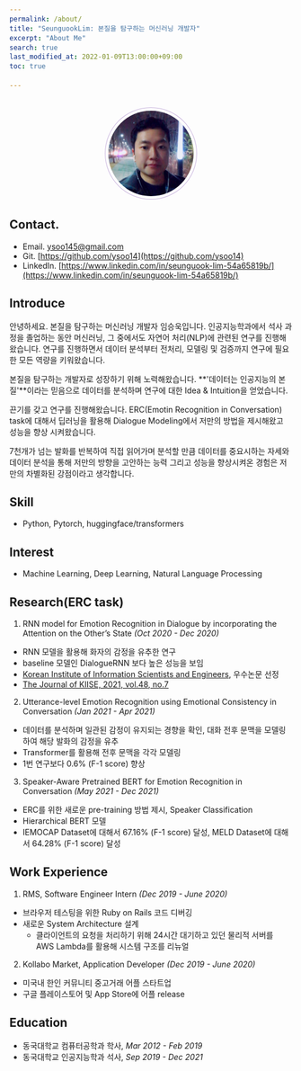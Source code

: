 ```yaml
---
permalink: /about/
title: "SeunguookLim: 본질을 탐구하는 머신러닝 개발자"
excerpt: "About Me"
search: true
last_modified_at: 2022-01-09T13:00:00+09:00
toc: true

--- 
```

<br>

<center><img src="/assets/images/profile.jpeg" width="30%" height="30%" style="
border: 1px solid #cab6de;
border-radius: 50%;
padding: 5px;
-moz-border-radius: 50%;
-khtml-border-radius: 50%;
-webkit-border-radius: 50%;
"></center>

## Contact.
 * Email. ysoo145@gmail.com
 * Git. [https://github.com/ysoo14](https://github.com/ysoo14)
 * LinkedIn. [https://www.linkedin.com/in/seunguook-lim-54a65819b/](https://www.linkedin.com/in/seunguook-lim-54a65819b/)

## Introduce
안녕하세요. 본질을 탐구하는 머신러닝 개발자 임승욱입니다. 인공지능학과에서 석사 과정을 졸업하는 동안 머신러닝, 그 중에서도 자연어 처리(NLP)에 관련된 연구를 진행해왔습니다. 연구를 진행하면서 데이터 분석부터 전처리, 모델링 및 검증까지 연구에 필요한 모든 역량을 키워왔습니다.

본질을 탐구하는 개발자로 성장하기 위해 노력해왔습니다. **'데이터는 인공지능의 본질'**이라는 믿음으로 데이터를 분석하며 연구에 대한 Idea & Intuition을 얻었습니다.

끈기를 갖고 연구를 진행해왔습니다. ERC(Emotin Recognition in Conversation) task에 대해서 딥러닝을 활용해 Dialogue Modeling에서 저만의 방법을 제시해왔고 성능을 향상 시켜왔습니다. 

7천개가 넘는 발화를 반복하여 직접 읽어가며 분석할 만큼 데이터를 중요시하는 자세와 데이터 분석을 통해 저만의 방향을 고안하는 능력 그리고 성능을 향상시켜온 경험은 저만의 차별화된 강점이라고 생각합니다.

## Skill
 * Python, Pytorch, huggingface/transformers

## Interest
 * Machine Learning, Deep Learning, Natural Language Processing

## Research(ERC task)
 1. RNN model for Emotion Recognition in Dialogue by incorporating the Attention on the Other’s State *(Oct 2020 - Dec 2020)*
  * RNN 모델을 활용해 화자의 감정을 유추한 연구
  * baseline 모델인 DialogueRNN 보다 높은 성능을 보임
  * [Korean Institute of Information Scientists and Engineers](https://www.dbpia.co.kr/Journal/articleDetail?nodeId=NODE10529656), 우수논문 선정
  * [The Journal of KIISE, 2021, vol.48, no.7](https://www.kci.go.kr/kciportal/ci/sereArticleSearch/ciSereArtiView.kci?sereArticleSearchBean.artiId=ART002739234)

 2. Utterance-level Emotion Recognition using Emotional Consistency in Conversation *(Jan 2021 - Apr 2021)*
  * 데이터를 분석하며 일관된 감정이 유지되는 경향을 확인, 대화 전후 문맥을 모델링하여 해당 발화의 감정을 유추
  * Transformer를 활용해 전후 문맥을 각각 모델링
  * 1번 연구보다 0.6% (F-1 score) 향상

 3. Speaker-Aware Pretrained BERT for Emotion Recognition in Conversation *(May 2021 - Dec 2021)*
  * ERC를 위한 새로운 pre-training 방법 제시, Speaker Classification
  * Hierarchical BERT 모델
  * IEMOCAP Dataset에 대해서 67.16% (F-1 score) 달성,  MELD Dataset에 대해서 64.28% (F-1 score) 달성

## Work Experience

1. RMS, Software Engineer Intern *(Dec 2019 - June 2020)*
 * 브라우저 테스팅을 위한 Ruby on Rails 코드 디버깅
 * 새로운 System Architecture 설계 
   - 클라이언트의 요청을 처리하기 위해 24시간 대기하고 있던 물리적 서버를 AWS Lambda를 활용해 시스템 구조를 리뉴얼
   

2. Kollabo Market, Application Developer *(Dec 2019 - June 2020)*
 * 미국내 한인 커뮤니티 중고거래 어플 스타트업
 * 구글 플레이스토어 및 App Store에 어플 release

## Education
 * 동국대학교 컴퓨터공학과 학사, *Mar 2012 - Feb 2019*
 * 동국대학교 인공지능학과 석사, *Sep 2019 - Dec 2021* 
